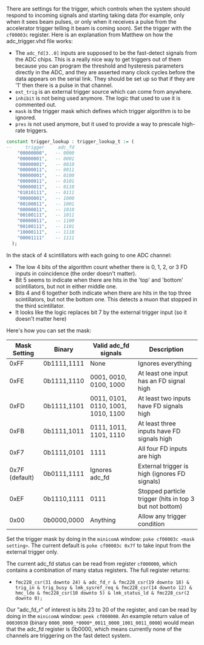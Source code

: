 There are settings for the trigger, which controls when the system should respond to incoming signals and starting taking data (for example, only when it sees beam pulses, or only when it receives a pulse from the accelerator trigger telling it beam is coming soon). Set the trigger with the `cf00003c` register. Here is an explanation from Matthew on how the adc_trigger.vhd file works:

- The `adc_fd[3..0]` inputs are supposed to be the fast-detect signals from the ADC chips.  This is a really nice way to get triggers out of them because you can program the threshold and hysteresis parameters directly in the ADC, and they are asserted many clock cycles before the data appears on the serial link.  They should be set up so that if they are '1' then there is a pulse in that channel.
- `ext_trig` is an external trigger source which can come from anywhere.
- `inhibit` is not being used anymore.   The logic that used to use it is commented out.
- `mask` is the trigger mask which defines which trigger algorithm is to be ignored.
- `pres` is not used anymore, but it used to provide a way to prescale high-rate triggers.

```vhd
constant trigger_lookup : trigger_lookup_t := (
--     trigger     adc_fd
    "00000000",   -- 0000
    "00000001",   -- 0001
    "00000001",   -- 0010
    "00000011",   -- 0011
    "00000001",   -- 0100
    "00000011",   -- 0101
    "00000011",   -- 0110
    "01010111",   -- 0111
    "00000001",   -- 1000
    "00100011",   -- 1001
    "00000011",   -- 1010
    "00100111",   -- 1011
    "00000011",   -- 1100
    "00100111",   -- 1101
    "10000111",   -- 1110
    "00001111"    -- 1111
  );
```

In the stack of 4 scintillators with each going to one ADC channel:
- The low 4 bits of the algorithm count whether there is 0, 1, 2, or 3 FD inputs in coincidence (the order doesn't matter).  
- Bit 5 seems to indicate when there are hits in the 'top' and 'bottom' scintillators, but not in either middle one.  
- Bits 4 and 6 together both indicate when there are hits in the top three scintillators, but not the bottom one.  This detects a muon that stopped in the third scintillator.  
- It looks like the logic replaces bit 7 by the external trigger input (so it doesn't matter here)

Here's how you can set the mask:

| Mask Setting   | Binary      | Valid adc_fd signals               | Description                                             |
|----------------|-------------|------------------------------------|---------------------------------------------------------|
| 0xFF           | 0b1111,1111 | None                               | Ignores everything                                      |
| 0xFE           | 0b1111,1110 | 0001, 0010, 0100, 1000             | At least one input has an FD signal high                |
| 0xFD           | 0b1111,1101 | 0011, 0101, 0110, 1001, 1010, 1100 | At least two inputs have FD signals high                |
| 0xFB           | 0b1111,1011 | 0111, 1011, 1101, 1110             | At least three inputs have FD signals high              |
| 0xF7           | 0b1111,0101 | 1111                               | All four FD inputs are high                             |
| 0x7F (default) | 0b0111,1111 | Ignores adc_fd                     | External trigger is high (ignores FD signals)           |
| 0xEF           | 0b1110,1111 | 0111                               | Stopped particle trigger (hits in top 3 but not bottom) |
| 0x00           | 0b0000,0000 | Anything                           | Allow any trigger condition                             | 


Set the trigger mask by doing in the `minicomA` window: `poke cf00003c <mask setting>`. The current default is `poke cf00003c 0x7f` to take input from the external trigger only. 

The current adc_fd status can be read from register `cf000000`, which contains a combination of many status registers. The full register returns:

- `fmc228_csr(31 downto 24) & adc_fd_r & fmc228_csr(19 downto 18) & trig_in & trig_busy & lmk_sysref_req & fmc228_csr(14 downto 12) & hmc_ldo & fmc228_csr(10 downto 5) & lmk_status_ld & fmc228_csr(2 downto 0);`

Our "adc_fd_r" of interest is bits 23 to 20 of the register, and can be read by doing in the `minicomA` window: `peek cf000000`. An example return value of `00030930` (binary `0000_0000_*0000*_0011_0000_1001_0011_0000`) would mean that the adc_fd register is 0b0000, which means currently none of the channels are triggering on the fast detect system.

